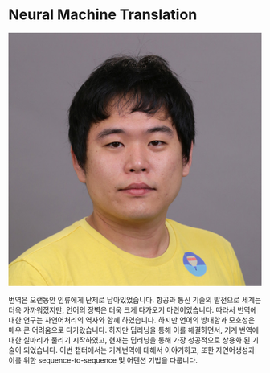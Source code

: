 # Neural Machine Translation

![[Kyunghyun Cho: Assistant Professor at NYU](http://www.kyunghyuncho.me/)](../assets/10-00-01.jpg)

번역은 오랜동안 인류에게 난제로 남아있었습니다. 항공과 통신 기술의 발전으로 세계는 더욱 가까워졌지만, 언어의 장벽은 더욱 크게 다가오기 마련이었습니다. 따라서 번역에 대한 연구는 자연어처리의 역사와 함께 하였습니다. 하지만 언어의 방대함과 모호성은 매우 큰 어려움으로 다가왔습니다. 하지만 딥러닝을 통해 이를 해결하면서, 기계 번역에 대한 실마리가 풀리기 시작하였고, 현재는 딥러닝을 통해 가장 성공적으로 상용화 된 기술이 되었습니다. 이번 챕터에서는 기계번역에 대해서 이야기하고, 또한 자연어생성과 이를 위한 sequence-to-sequence 및 어텐션 기법을 다룹니다.
